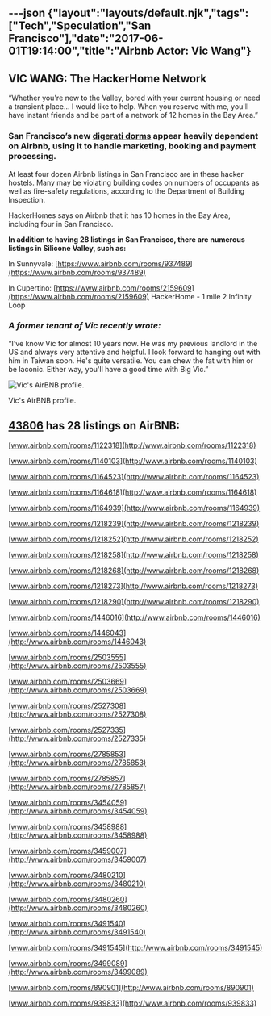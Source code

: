 ---json
{"layout":"layouts/default.njk","tags":["Tech","Speculation","San Francisco"],"date":"2017-06-01T19:14:00","title":"Airbnb Actor: Vic Wang"}
---

**VIC WANG**: The HackerHome Network
------------------------------------

“Whether you're new to the Valley, bored with your current housing or need a transient place... I would like to help. When you reserve with me, you'll have instant friends and be part of a network of 12 homes in the Bay Area.”

### San Francisco’s new [digerati dorms](https://www.facebook.com/groups/hackerhome/) appear heavily dependent on Airbnb, using it to handle marketing, booking and payment processing.

At least four dozen Airbnb listings in San Francisco are in these hacker hostels. Many may be violating building codes on numbers of occupants as well as fire-safety regulations, according to the Department of Building Inspection.

HackerHomes says on Airbnb that it has 10 homes in the Bay Area, including four in San Francisco.

**In addition to having 28 listings in San Francisco, there are numerous listings in Silicone Valley, such as:**

In Sunnyvale: [https://www.airbnb.com/rooms/937489](https://www.airbnb.com/rooms/937489)

In Cupertino: [https://www.airbnb.com/rooms/2159609](https://www.airbnb.com/rooms/2159609) HackerHome - 1 mile 2 Infinity Loop

### _A former tenant of Vic recently wrote:_

“I've know Vic for almost 10 years now. He was my previous landlord in the US and always very attentive and helpful. I look forward to hanging out with him in Taiwan soon. He's quite versatile. You can chew the fat with him or be laconic. Either way, you'll have a good time with Big Vic.”

![Vic's AirBNB profile.](https://images.squarespace-cdn.com/content/v1/52b7d7a6e4b0b3e376ac8ea2/1412323150505-X1EB3URLQ808J05IECZY/ke17ZwdGBToddI8pDm48kDr5BGBu53ID_d_N1WY6CsJZw-zPPgdn4jUwVcJE1ZvWQUxwkmyExglNqGp0IvTJZUJFbgE-7XRK3dMEBRBhUpy74VfIf2cE1CQmbywti6nEkgxJT8B1xTZ9_qyGzQTH4uzSBs1mMCpW5Nz_koEyXBw/Vic+Yang)

Vic's AirBNB profile.

[43806](http://www.airbnb.com/users/show/43806) has 28 listings on AirBNB:
--------------------------------------------------------------------------

[www.airbnb.com/rooms/1122318](http://www.airbnb.com/rooms/1122318)

 [www.airbnb.com/rooms/1140103](http://www.airbnb.com/rooms/1140103)

 [www.airbnb.com/rooms/1164523](http://www.airbnb.com/rooms/1164523)

[www.airbnb.com/rooms/1164618](http://www.airbnb.com/rooms/1164618)

 [www.airbnb.com/rooms/1164939](http://www.airbnb.com/rooms/1164939)

 [www.airbnb.com/rooms/1218239](http://www.airbnb.com/rooms/1218239)

[www.airbnb.com/rooms/1218252](http://www.airbnb.com/rooms/1218252)

 [www.airbnb.com/rooms/1218258](http://www.airbnb.com/rooms/1218258)

 [www.airbnb.com/rooms/1218268](http://www.airbnb.com/rooms/1218268)

[www.airbnb.com/rooms/1218273](http://www.airbnb.com/rooms/1218273)

 [www.airbnb.com/rooms/1218290](http://www.airbnb.com/rooms/1218290)

 [www.airbnb.com/rooms/1446016](http://www.airbnb.com/rooms/1446016)

[www.airbnb.com/rooms/1446043](http://www.airbnb.com/rooms/1446043)

 [www.airbnb.com/rooms/2503555](http://www.airbnb.com/rooms/2503555)

 [www.airbnb.com/rooms/2503669](http://www.airbnb.com/rooms/2503669)

 [www.airbnb.com/rooms/2527308](http://www.airbnb.com/rooms/2527308)

 [www.airbnb.com/rooms/2527335](http://www.airbnb.com/rooms/2527335)

 [www.airbnb.com/rooms/2785853](http://www.airbnb.com/rooms/2785853)

 [www.airbnb.com/rooms/2785857](http://www.airbnb.com/rooms/2785857)

 [www.airbnb.com/rooms/3454059](http://www.airbnb.com/rooms/3454059)

 [www.airbnb.com/rooms/3458988](http://www.airbnb.com/rooms/3458988)

[www.airbnb.com/rooms/3459007](http://www.airbnb.com/rooms/3459007)

 [www.airbnb.com/rooms/3480210](http://www.airbnb.com/rooms/3480210)

 [www.airbnb.com/rooms/3480260](http://www.airbnb.com/rooms/3480260)

 [www.airbnb.com/rooms/3491540](http://www.airbnb.com/rooms/3491540)

 [www.airbnb.com/rooms/3491545](http://www.airbnb.com/rooms/3491545)

 [www.airbnb.com/rooms/3499089](http://www.airbnb.com/rooms/3499089)

 [www.airbnb.com/rooms/890901](http://www.airbnb.com/rooms/890901)

 [www.airbnb.com/rooms/939833](http://www.airbnb.com/rooms/939833)